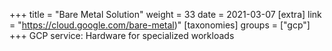 +++
title = "Bare Metal Solution"
weight = 33
date = 2021-03-07
[extra]
link = "https://cloud.google.com/bare-metal)"
[taxonomies]
groups = ["gcp"]
+++
GCP service: Hardware for specialized workloads

